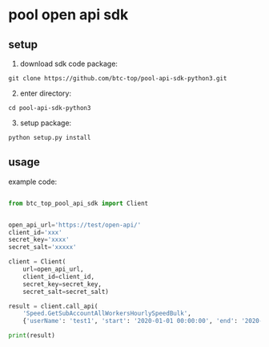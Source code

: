 pool open api sdk
=====================

## setup

1. download sdk code package:
```shell script
git clone https://github.com/btc-top/pool-api-sdk-python3.git
```
2. enter directory:
```shell script
cd pool-api-sdk-python3
```
3. setup package:
```shell script
python setup.py install
```

## usage

example code:
```python

from btc_top_pool_api_sdk import Client


open_api_url='https://test/open-api/'
client_id='xxx'
secret_key='xxxx'
secret_salt='xxxxx'

client = Client(
    url=open_api_url,
    client_id=client_id,
    secret_key=secret_key,
    secret_salt=secret_salt)

result = client.call_api(
    'Speed.GetSubAccountAllWorkersHourlySpeedBulk',
    {'userName': 'test1', 'start': '2020-01-01 00:00:00', 'end': '2020-01-01 23:00:00'})

print(result)
```
